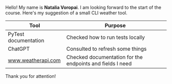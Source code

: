Hello! My name is **Natalia Voropai**. I am looking forward to the start of the course. 
Here's my suggestion of a small CLI weather tool. 

Tool | Purpose
--- | ---
PyTest documentation | Checked how to run tests locally
ChatGPT | Consulted to refresh some things 
www.weatherapi.com | Checked documentation for the endpoints and fields I need

Thank you for attention!
